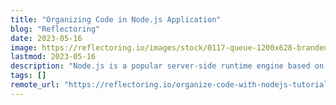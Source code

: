 ```yaml
---
title: "Organizing Code in Node.js Application"
blog: "Reflectoring"
date: 2023-05-16
image: https://reflectoring.io/images/stock/0117-queue-1200x628-branded.jpg
lastmod: 2023-05-16
description: "Node.js is a popular server-side runtime engine based on JavaScript to build and run web applications. Organizing our source code right from the start is a cr..."
tags: []
remote_url: "https://reflectoring.io/organize-code-with-nodejs-tutorial/"
---
```

